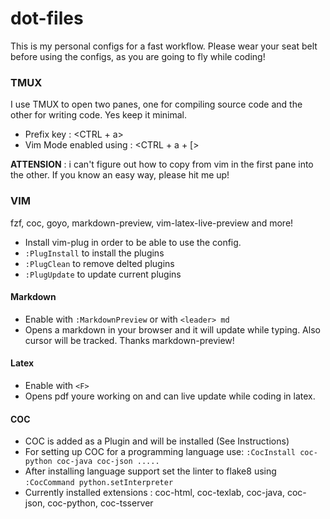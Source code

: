 # dot-files
This is my personal configs for a fast workflow. Please wear your seat belt before using the configs, as you are going to fly while coding! 


### TMUX
I use TMUX to open two panes, one for compiling source code and the other for writing code. Yes keep it minimal. 
* Prefix key : <CTRL + a>
* Vim Mode enabled using : <CTRL + a + [> 

**ATTENSION** : i can't figure out how to copy from vim in the first pane into the other. If you know an easy way, please hit me up! 

### VIM

fzf, coc, goyo, markdown-preview, vim-latex-live-preview and more! 

* Install vim-plug in order to be able to use the config.
* `:PlugInstall` to install the plugins 
* `:PlugClean` to remove delted plugins 
* `:PlugUpdate` to update current plugins

#### Markdown 

* Enable with `:MarkdownPreview` or with `<leader> md` 
* Opens a markdown in your browser and it will update while typing. Also cursor will be tracked. Thanks markdown-preview!

#### Latex 

* Enable with `<F>` 
* Opens pdf youre working on and can live update while coding in latex. 

#### COC 
 * COC is added as a Plugin and will be installed (See Instructions)
 * For setting up COC for a programming language use: `:CocInstall coc-python coc-java coc-json .....`
 * After installing language support set the linter to flake8 using `:CocCommand python.setInterpreter`
 * Currently installed extensions : coc-html, coc-texlab, coc-java, coc-json, coc-python, coc-tsserver
